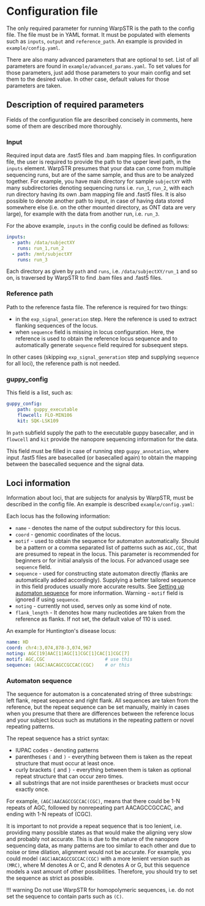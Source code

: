 # Configuration file

The only required parameter for running WarpSTR is the path to the config file. The file must be in YAML format. It must be populated with elements such as `inputs`, `output` and `reference_path`. An example is provided in `example/config.yaml`.

There are also many advanced parameters that are optional to set. List of all parameters are found in `example/advanced_params.yaml`. To set values for those parameters, just add those parameters to your main config and set them to the desired value. In other case, default values for those parameters are taken.

## Description of required parameters

Fields of the configuration file are described concisely in comments, here some of them are described more thoroughly.

### Input

Required input data are .fast5 files and .bam mapping files. In configuration file, the user is required to provide the path to the upper level path, in the `inputs` element. WarpSTR presumes that your data can come from multiple sequencing runs, but are of the same sample, and thus are to be analyzed together. For example, you have main directory for sample `subjectXY` with many subdirectories denoting sequencing runs i.e. `run_1`, `run_2`, with each run directory having its own .bam mapping file and .fast5 files. It is also possible to denote another path to input, in case of having data stored somewhere else (i.e. on the other mounted directory, as ONT data are very large), for example with the data from another run, i.e. `run_3`.

For the above example, `inputs` in the config could be defined as follows:

```yaml
inputs:                       
  - path: /data/subjectXY 
    runs: run_1,run_2
  - path: /mnt/subjectXY 
    runs: run_3
```

Each directory as given by `path` and `runs`, i.e. `/data/subjectXY/run_1` and so on, is traversed by WarpSTR to find .bam files and .fast5 files.

### Reference path

Path to the reference fasta file. The reference is required for two things:

- in the `exp_signal_generation` step. Here the reference is used to extract flanking sequences of the locus.
- when `sequence` field is missing in locus configuration. Here, the reference is used to obtain the reference locus sequence and to automatically generate `sequence` field required for subsequent steps.

In other cases (skipping `exp_signal_generation` step and supplying `sequence` for all loci), the reference path is not needed.

### guppy_config

This field is a list, such as:

```yaml
guppy_config:
    path: guppy_executable
    flowcell: FLO-MIN106
    kit: SQK-LSK109
```

In `path` subfield supply the path to the executable guppy basecaller, and in `flowcell` and `kit` provide the nanopore sequencing information for the data.

This field must be filled in case of running step `guppy_annotation`, where input .fast5 files are basecalled (or basecalled again) to obtain the mapping between the basecalled sequence and the signal data.

## Loci information

Information about loci, that are subjects for analysis by WarpSTR, must be described in the config file. An example is described `example/config.yaml`:

Each locus has the following information:

- `name` - denotes the name of the output subdirectory for this locus.
- `coord` - genomic coordinates of the locus.
- `motif` - used to obtain the sequence for automaton automatically. Should be a pattern or a comma separated list of patterns such as `AGC,CGC`, that are presumed to repeat in the locus. This parameter is recommended for beginners or for initial analysis of the locus. For advanced usage see `sequence` field.
- `sequence` - used for constructing state automaton directly (flanks are automatically added accordingly). Supplying a better tailored sequence in this field produces usually more accurate results. See [Setting up automaton sequence](#automaton-sequence) for more information. Warning - `motif` field is ignored if using `sequence`.
- `noting` - currently not used, serves only as some kind of note.
- `flank_length` - It denotes how many nucleotides are taken from the reference as flanks. If not set, the default value of 110 is used.

An example for Huntington's disease locus:

```yaml
name: HD
coord: chr4:3,074,878-3,074,967
noting: AGC[19]AAC[1]AGC[1]CGC[1]CAC[1]CGC[7]
motif: AGC,CGC                      # use this
sequence: (AGC)AACAGCCGCCAC(CGC)    # or this
```

### Automaton sequence

The sequence for automaton is a concatenated string of three substrings: left flank, repeat sequence and right flank. All sequences are taken from the reference, but the repeat sequence can be set manually, mainly in cases when you presume that there are differences between the reference locus and your subject locus such as mutations in the repeating pattern or novel repeating patterns.

The repeat sequence has a strict syntax:

- IUPAC codes - denoting patterns
- parentheses `(` and `)` - everything between them is taken as the repeat structure that must occur at least once.
- curly brackets `{` and `}` - everything between them is taken as optional repeat structure that can occur zero times.
- all substrings that are not inside parentheses or brackets must occur exactly once.

For example, `(AGC)AACAGCCGCCAC(CGC)`, means that there could be 1-N repeats of AGC, followed by nonrepeating part AACAGCCGCCAC, and ending with 1-N repeats of (CGC).

It is important to not provide a repeat sequence that is too lenient, i.e. providing many possible states as that would make the aligning very slow and probably not accurate. This is due to the nature of the nanopore sequencing data, as many patterns are too similar to each other and due to noise or time dilation, alignment would not be accurate. For example, you could model `(AGC)AACAGCCGCCAC(CGC)` with a more lenient version such as `(MRC)`, where M denotes A or C, and R denotes A or G, but this sequence models a vast amount of other possibilities. Therefore, you should try to set the sequence as strict as possible.

!!! warning
    Do not use WarpSTR for homopolymeric sequences, i.e. do not set the sequence to contain parts such as `(C)`.
